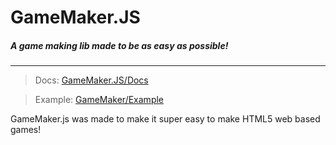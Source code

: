 # GameMaker.JS
##### A game making lib made to be as easy as possible!

---


>Docs: [GameMaker.JS/Docs](https://drmeepso.github.io/GameMaker.JS/Docs)

>Example: [GameMaker/Example](https://drmeepso.github.io/GameMaker.JS/Example)


GameMaker.js was made to make it super easy to make HTML5 web based games!
